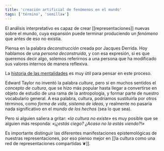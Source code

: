 ```yaml
---
title: 'creación artificial de fenómenos en el mundo'
tags: ['término', 'semilla❦']
---
```


El análisis interpretativo es capaz de crear [[representaciones]] nuevas sobre el mundo, cuya expansión puede terminar produciendo un *fenómeno* que antes de eso no existía.

Piensa en la palabra *deconstrucción* creada por Jacques Derrida. Hoy hablamos de una *persona deconstruida*, y con esa expresión, si es que queremos decir algo, solemos referirnos a una persona que ha modificado sus valores internos de manera reflexiva.

La [historia de las mentalidades](https://es.wikipedia.org/wiki/Historia_de_las_mentalidades) es muy útil para pensar en este proceso.

Edward Taylor no inventó la palabra *culture*, pero sí en muchos sentidos el *concepto de cultura*, que se hizo más popular hasta llegar a convertirse en objeto de estudio de una rama de la antropología, y formar parte de nuestro vocabulario general. A esa palabra, cultura, podríamos sustituirla por otros términos, como *forma de vida*, *sistema de ideas*, y realmente no pasaría nada significativo en el *mundo de los hechos* (sea lo que sea).

Pero si alguien saliera a gritar: *«la cultura no existe»* es muy posible que se alguien más responda: *«¡¿estás ciego? ¿Acaso no la estás viendo?!»*

Es importante distinguir las diferentes manifestaciones epistemológicas de nuestras representaciones, por eso pienso mejor en [[la cultura como una red de representaciones compartidas ❦]].
